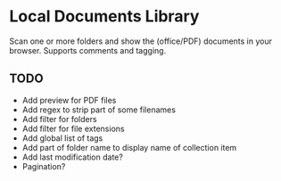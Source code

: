 # Local Documents Library

Scan one or more folders and show the (office/PDF) documents in your browser. Supports comments and tagging.

## TODO

- Add preview for PDF files
- Add regex to strip part of some filenames
- Add filter for folders
- Add filter for file extensions
- Add global list of tags
- Add part of folder name to display name of collection item
- Add last modification date?
- Pagination?

